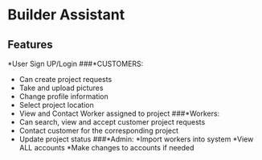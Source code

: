 # Builder Assistant

## Features

*User Sign UP/Login
###*CUSTOMERS:
* Can create project requests
* Take and upload pictures
* Change profile information
* Select project location
* View and Contact Worker assigned to project
###*Workers:
* Can search, view and accept customer project requests
* Contact customer for the corresponding project
* Update project status
###*Admin:
*Import workers into system
*View ALL accounts
*Make changes to accounts if needed